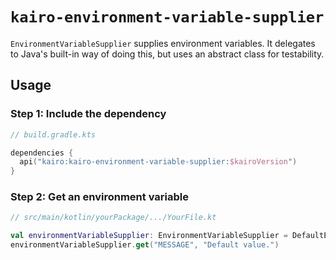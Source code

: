 # `kairo-environment-variable-supplier`

`EnvironmentVariableSupplier` supplies environment variables.
It delegates to Java's built-in way of doing this,
but uses an abstract class for testability.

## Usage

### Step 1: Include the dependency

```kotlin
// build.gradle.kts

dependencies {
  api("kairo:kairo-environment-variable-supplier:$kairoVersion")
}
```

### Step 2: Get an environment variable

```kotlin
// src/main/kotlin/yourPackage/.../YourFile.kt

val environmentVariableSupplier: EnvironmentVariableSupplier = DefaultEnvironmentVariableSupplier
environmentVariableSupplier.get("MESSAGE", "Default value.")
```
